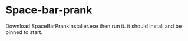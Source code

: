 # Space-bar-prank
Download SpaceBarPrankInstaller.exe then run it. it should install and be pinned to start.
